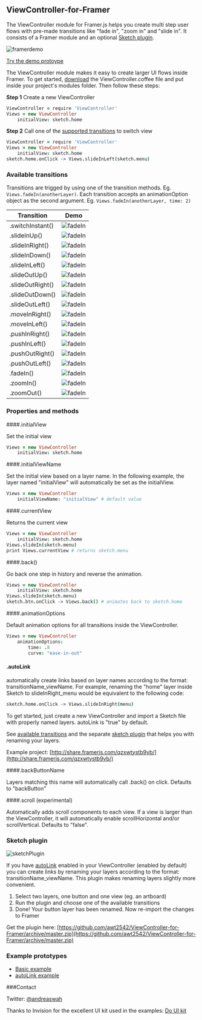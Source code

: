 ## ViewController-for-Framer
The ViewController module for Framer.js helps you create multi step user flows with pre-made transitions like "fade in", "zoom in" and "slide in". It consists of a Framer module and an optional [Sketch plugin](#sketch).

![framerdemo](http://cl.ly/0a1y073v3A0L/2016-04-30%2009_59_07.gif)

[Try the demo protoype](http://share.framerjs.com/9a7jker13tm7/)


The ViewController module makes it easy to create larger UI flows inside Framer. To get started,  [download](https://github.com/awt2542/ViewController-for-Framer/archive/master.zip) the ViewController.coffee file and put inside your project's modules folder. Then follow these steps:

**Step 1** Create a new ViewController

```coffeescript
ViewController = require 'ViewController'
Views = new ViewController
	initialView: sketch.home
```

**Step 2** Call one of the [supported transitions](#transitions) to switch view

```coffeescript
ViewController = require 'ViewController'
Views = new ViewController
	initialView: sketch.home
sketch.home.onClick -> Views.slideInLeft(sketch.menu)
```


### <a name="transitions"> </a>Available transitions

Transitions are trigged by using one of the transition methods. Eg. `Views.fadeIn(anotherLayer)`. Each transition accepts an animationOption object as the second argument. Eg. `Views.fadeIn(anotherLayer, time: 2)`

| Transition        | Demo        
| ------------- 		|-------------| 
| .switchInstant() 	|![fadeIn](http://cl.ly/2f0S4026411g/switchInstant.gif)|
| .slideInUp() 		|![fadeIn](http://cl.ly/0d350p25132M/slideInUp.gif)|
| .slideInRight() 	|![fadeIn](http://cl.ly/3p3c2d122n1c/slideInRight.gif)|
| .slideInDown() 	|![fadeIn](http://cl.ly/0u3o2I463428/slideInDown.gif)|
| .slideInLeft() 	|![fadeIn](http://cl.ly/3O0o0e0X1R3H/slideInLeft.gif)|
| .slideOutUp() 		|![fadeIn](http://cl.ly/3S2u3P09262T/slideOutUp.gif)|
| .slideOutRight() 	|![fadeIn](http://cl.ly/1W031x3k0025/slideOutRight.gif)|
| .slideOutDown() 	|![fadeIn](http://cl.ly/2t2m2c1w2W0t/slideOutDown.gif)|
| .slideOutLeft() 	|![fadeIn](http://cl.ly/1L0u2u0J2P1o/slideOutLeft.gif)|
| .moveInRight() 	|![fadeIn](http://cl.ly/3W1H3n400E0m/moveInRight.gif)|
| .moveInLeft() 		|![fadeIn](http://cl.ly/0K0B2A0e1A1U/moveInLeft.gif)|
| .pushInRight() 	|![fadeIn](http://cl.ly/181l1T08372m/pushInRight.gif)|
| .pushInLeft() 		|![fadeIn](http://cl.ly/0a003K0e0v1t/pushInLeft.gif)|
| .pushOutRight() 	|![fadeIn](http://cl.ly/0Z3R1W2s3o1A/pushOutRight.gif)|
| .pushOutLeft() 	|![fadeIn](http://cl.ly/0n3M0C113B3p/pushOutLeft.gif)|
| .fadeIn() 			|![fadeIn](http://cl.ly/3w3X2c080X3q/fadeIn.gif)|
| .zoomIn() 			|![fadeIn](http://cl.ly/191u2B3U0X13/zoomIn.gif)|
| .zoomOut() 			|![fadeIn](http://cl.ly/2w3d3O0F121g/zoomOut.gif)|


### Properties and methods


####.initialView

Set the initial view

```coffeescript
Views = new ViewController
	initialView: sketch.home
```

####.initialViewName

Set the initial view based on a layer name. In the following example, the layer named "initialView" will automatically be set as the initialView. 

```coffeescript
Views = new ViewController
	initialViewName: "initialView" # default value
```

####.currentView

Returns the current view

```coffeescript
Views = new ViewController
	initialView: sketch.home
Views.slideIn(sketch.menu)
print Views.currentView # returns sketch.menu
```

####.back()

Go back one step in history and reverse the animation.

```coffeescript
Views = new ViewController
	initialView: sketch.home
Views.slideIn(sketch.menu)
sketch.btn.onClick -> Views.back() # animates back to sketch.home
```

####.animationOptions

Default animation options for all transitions inside the ViewController.

```coffeescript
Views = new ViewController
	animationOptions:
		time: .8
		curve: "ease-in-out"
```

#### <a name="autolink"> </a> .autoLink

automatically create links based on layer names according to the format: transitionName\_viewName. For example, renaming the "home" layer inside Sketch to slideInRight\_menu would be equivalent to the following code: 

```coffeescript
sketch.home.onClick -> Views.slideInRight(menu)
```

To get started, just create a new ViewController and import a Sketch file with properly named layers. autoLink is "true" by default.

See [available transitions](#transitions) and the separate [sketch plugin](#sketch) that helps you with renaming your layers.

Example project: [http://share.framerjs.com/qzxwtystb9vb/](http://share.framerjs.com/qzxwtystb9vb/)

####.backButtonName

Layers matching this name will automatically call .back() on click. Defaults to "backButton"

####.scroll (experimental)

Automatically adds scroll components to each view. If a view is larger than the ViewController, it will automatically enable scrollHorizontal and/or scrollVertical. Defaults to "false".

### <a name="sketch"> </a> Sketch plugin

![sketchPlugin](http://cl.ly/0y0s0M451Q2K/ScreenFlowDemo.gif)

If you have [autoLink](#autolink) enabled in your ViewController (enabled by default) you can create links by renaming your layers according to the format: transitionName_viewName. This plugin makes renaming layers slightly more convenient.

1. Select two layers, one button and one view (eg. an artboard)
2. Run the plugin and choose one of the available transitions
3. Done! Your button layer has been renamed. Now re-import the changes to Framer

Get the plugin here: [https://github.com/awt2542/ViewController-for-Framer/archive/master.zip](https://github.com/awt2542/ViewController-for-Framer/archive/master.zip)

### Example prototypes

- [Basic example](http://share.framerjs.com/9a7jker13tm7/)
- [autoLink example](http://share.framerjs.com/qzxwtystb9vb/)


###Contact

Twitter: [@andreaswah](http://twitter.com/andreaswah)

Thanks to Invision for the excellent UI kit used in the examples: [Do UI kit](https://www.invisionapp.com/do)

